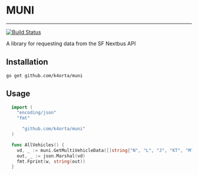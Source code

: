 # MUNI
-----
[![Build Status](https://travis-ci.org/K4orta/muni.svg?branch=master)](https://travis-ci.org/K4orta/muni)

A library for requesting data from the SF Nextbus API

## Installation
`go get github.com/k4orta/muni`

## Usage
```go
  import (
    "encoding/json"
    "fmt"

      "github.com/k4orta/muni"
  )

  func AllVehicles() {
    vd, _ := muni.GetMultiVehicleData([]string{"N", "L", "J", "KT", "M"})
    out, _ := json.Marshal(vd)
    fmt.Fprint(w, string(out))
  }
```

